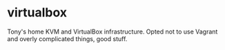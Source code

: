 virtualbox
==========

Tony's home KVM and VirtualBox infrastructure.
Opted not to use Vagrant and overly complicated things, good stuff.
